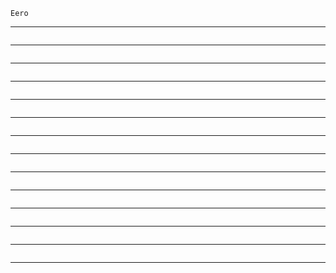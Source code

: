 ```
Eero
```

***
<img src="./assest/readme/picture-1.png" alt="">

***
<img src="./assest/readme/picture-2.png" alt="">

***
<img src="./assest/readme/picture-3.png" alt="">

***
<img src="./assest/readme/picture-4.png" alt="">

***
<img src="./assest/readme/picture-5.png" alt="">

***
<img src="./assest/readme/picture-6.png" alt="">

***
<img src="./assest/readme/picture-7.png" alt="">

***
<img src="./assest/readme/picture-8.png" alt="">

***
<img src="./assest/readme/picture-9.png" alt="">

***
<img src="./assest/readme/picture-10.png" alt="">

***
<img src="./assest/readme/picture-11.png" alt="">

***
<img src="./assest/readme/picture-12.png" alt="">

***
<img src="./assest/readme/picture-13.png" alt="">

***
<img src="./assest/readme/picture-14.png" alt="">

